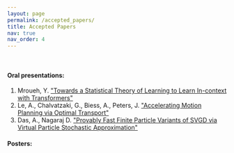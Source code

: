 ```yaml
---
layout: page
permalink: /accepted_papers/
title: Accepted Papers
nav: true
nav_order: 4
---
```


<br>

#### Oral presentations:
1. Mroueh, Y. <a href="https://openreview.net/forum?id=ZbioTIO6y6">"Towards a Statistical Theory of Learning to Learn In-context with Transformers"</a>
2. Le, A., Chalvatzaki, G., Biess, A., Peters, J. <a href="https://openreview.net/forum?id=eUZZHoTknJ">"Accelerating Motion Planning via Optimal Transport"</a>
3. Das, A., Nagaraj D. <a href="https://openreview.net/forum?id=237y5Bc0p8">"Provably Fast Finite Particle Variants of SVGD via Virtual Particle Stochastic Approximation"</a>

#### Posters:
